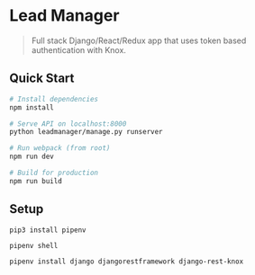 # Lead Manager

> Full stack Django/React/Redux app that uses token based authentication with Knox.

## Quick Start

```bash
# Install dependencies
npm install

# Serve API on localhost:8000
python leadmanager/manage.py runserver

# Run webpack (from root)
npm run dev

# Build for production
npm run build
```


## Setup
```
pip3 install pipenv
```
```
pipenv shell
```
```
pipenv install django djangorestframework django-rest-knox
```
